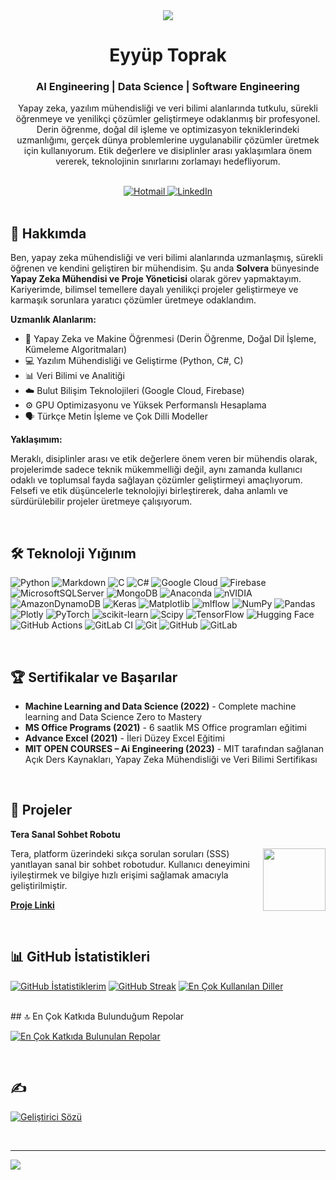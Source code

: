 
<div align="center">
  <img src="https://avatars.githubusercontent.com/Aieyup"/>
</div>

<h1 align="center">Eyyüp Toprak</h1>
<h3 align="center">AI Engineering | Data Science | Software Engineering</h3>

<p align="center">
  Yapay zeka, yazılım mühendisliği ve veri bilimi alanlarında tutkulu, sürekli öğrenmeye ve yenilikçi çözümler geliştirmeye odaklanmış bir profesyonel. Derin öğrenme, doğal dil işleme ve optimizasyon tekniklerindeki uzmanlığımı, gerçek dünya problemlerine uygulanabilir çözümler üretmek için kullanıyorum. Etik değerlere ve disiplinler arası yaklaşımlara önem vererek, teknolojinin sınırlarını zorlamayı hedefliyorum.
</p>

<br/>

<div align="center">
  <a href="mailto:eyup.tp@hotmail.com">
    <img src="https://img.shields.io/badge/Hotmail-EA4335?style=for-the-badge&logo=hotmail&logoColor=white" alt="Hotmail"/>
  </a>
  <a href="[https://www.linkedin.com/in/your_linkedin_profile](https://www.linkedin.com/in/eyy%C3%BCp-toprak-2a32b5292/)" target="_blank">
    <img src="https://img.shields.io/badge/LinkedIn-0077B5?style=for-the-badge&logo=linkedin&logoColor=white" alt="LinkedIn"/>
  </a>
</div>

<br/>

## 🚀 Hakkımda

Ben, yapay zeka mühendisliği ve veri bilimi alanlarında uzmanlaşmış, sürekli öğrenen ve kendini geliştiren bir mühendisim. Şu anda **Solvera** bünyesinde **Yapay Zeka Mühendisi ve Proje Yöneticisi** olarak görev yapmaktayım. Kariyerimde, bilimsel temellere dayalı yenilikçi projeler geliştirmeye ve karmaşık sorunlara yaratıcı çözümler üretmeye odaklandım.

**Uzmanlık Alanlarım:**

- 🤖 Yapay Zeka ve Makine Öğrenmesi (Derin Öğrenme, Doğal Dil İşleme, Kümeleme Algoritmaları)
- 💻 Yazılım Mühendisliği ve Geliştirme (Python, C#, C)
- 📊 Veri Bilimi ve Analitiği
- ☁️ Bulut Bilişim Teknolojileri (Google Cloud, Firebase)
- ⚙️ GPU Optimizasyonu ve Yüksek Performanslı Hesaplama
- 🗣️ Türkçe Metin İşleme ve Çok Dilli Modeller

**Yaklaşımım:**

Meraklı, disiplinler arası ve etik değerlere önem veren bir mühendis olarak, projelerimde sadece teknik mükemmelliği değil, aynı zamanda kullanıcı odaklı ve toplumsal fayda sağlayan çözümler geliştirmeyi amaçlıyorum. Felsefi ve etik düşüncelerle teknolojiyi birleştirerek, daha anlamlı ve sürdürülebilir projeler üretmeye çalışıyorum.

<br/>

## 🛠️ Teknoloji Yığınım

![Python](https://img.shields.io/badge/python-3670A0?style=for-the-badge&logo=python&logoColor=ffdd54) ![Markdown](https://img.shields.io/badge/markdown-%23000000.svg?style=for-the-badge&logo=markdown&logoColor=white) ![C](https://img.shields.io/badge/c-%2300599C.svg?style=for-the-badge&logo=c&logoColor=white) ![C#](https://img.shields.io/badge/c%23-%23239120.svg?style=for-the-badge&logo=csharp&logoColor=white)
![Google Cloud](https://img.shields.io/badge/GoogleCloud-%234285F4.svg?style=for-the-badge&logo=google-cloud&logoColor=white) ![Firebase](https://img.shields.io/badge/firebase-a08021?style=for-the-badge&logo=firebase&logoColor=ffcd34) ![MicrosoftSQLServer](https://img.shields.io/badge/Microsoft%20SQL%20Server-CC2927?style=for-the-badge&logo=microsoft%20sql%20server&logoColor=white) ![MongoDB](https://img.shields.io/badge/MongoDB-%234ea94b.svg?style=for-the-badge&logo=mongodb&logoColor=white)
![Anaconda](https://img.shields.io/badge/Anaconda-%2344A833.svg?style=for-the-badge&logo=anaconda&logoColor=white) ![nVIDIA](https://img.shields.io/badge/cuda-000000.svg?style=for-the-badge&logo=nVIDIA&logoColor=green) ![AmazonDynamoDB](https://img.shields.io/badge/Amazon%20DynamoDB-4053D6?style=for-the-badge&logo=Amazon%20DynamoDB&logoColor=white)
![Keras](https://img.shields.io/badge/Keras-%23D00000.svg?style=for-the-badge&logo=Keras&logoColor=white) ![Matplotlib](https://img.shields.io/badge/Matplotlib-%23ffffff.svg?style=for-the-badge&logo=Matplotlib&logoColor=black) ![mlflow](https://img.shields.io/badge/mlflow-%23d9ead3.svg?style=for-the-badge&logo=numpy&logoColor=blue)
![NumPy](https://img.shields.io/badge/numpy-%23013243.svg?style=for-the-badge&logo=numpy&logoColor=white) ![Pandas](https://img.shields.io/badge/pandas-%23150458.svg?style=for-the-badge&logo=pandas&logoColor=white) ![Plotly](https://img.shields.io/badge/Plotly-%233F4F75.svg?style=for-the-badge&logo=plotly&logoColor=white)
![PyTorch](https://img.shields.io/badge/PyTorch-%23EE4C2C.svg?style=for-the-badge&logo=PyTorch&logoColor=white) ![scikit-learn](https://img.shields.io/badge/scikit--learn-%23F7931E.svg?style=for-the-badge&logo=scikit-learn&logoColor=white) ![Scipy](https://img.shields.io/badge/SciPy-%230C55A5.svg?style=for-the-badge&logo=scipy&logoColor=%white)
![TensorFlow](https://img.shields.io/badge/TensorFlow-%23FF6F00.svg?style=for-the-badge&logo=TensorFlow&logoColor=white) ![Hugging Face](https://img.shields.io/badge/%F0%9F%A4%97%20Hugging%20Face-FFD21F?style=for-the-badge&logo=huggingface&logoColor=black)
![GitHub Actions](https://img.shields.io/badge/github%20actions-%232671E5.svg?style=for-the-badge&logo=githubactions&logoColor=white) ![GitLab CI](https://img.shields.io/badge/gitlab%20CI-%23181717.svg?style=for-the-badge&logo=gitlab&logoColor=white) ![Git](https://img.shields.io/badge/git-%23F05033.svg?style=for-the-badge&logo=git&logoColor=white) ![GitHub](https://img.shields.io/badge/github-%23121011.svg?style=for-the-badge&logo=github&logoColor=white) ![GitLab](https://img.shields.io/badge/gitlab-%23181717.svg?style=for-the-badge&logo=gitlab&logoColor=white)

<br/>

## 🏆 Sertifikalar ve Başarılar

- **Machine Learning and Data Science (2022)** - Complete machine learning and Data Science Zero to Mastery
- **MS Office Programs (2021)** - 6 saatlik MS Office programları eğitimi
- **Advance Excel (2021)** - İleri Düzey Excel Eğitimi
- **MIT OPEN COURSES – Ai Engineering (2023)** - MIT tarafından sağlanan Açık Ders Kaynakları, Yapay Zeka Mühendisliği ve Veri Bilimi Sertifikası

<br/>

## 📂 Projeler

**Tera Sanal Sohbet Robotu**

[<img src="https://raw.githubusercontent.com/Aieyup/Aieyup/main/tera_logo.png" width="100" align="right" style="margin-left: 10px; margin-bottom: 10px;" />](https://www.solvera.com.tr/tr/tera-u-9)

Tera, platform üzerindeki sıkça sorulan soruları (SSS) yanıtlayan sanal bir sohbet robotudur. Kullanıcı deneyimini iyileştirmek ve bilgiye hızlı erişimi sağlamak amacıyla geliştirilmiştir.

**[Proje Linki](https://www.solvera.com.tr/tr/tera-u-9)**


<br/>

## 📊 GitHub İstatistikleri

[![GitHub İstatistiklerim](https://github-readme-stats.vercel.app/api?username=Aieyup&theme=date_night&hide_border=false&include_all_commits=true&count_private=true)](https://github.com/Aieyup)
[![GitHub Streak](https://github-readme-streak-stats.herokuapp.com/?user=Aieyup&theme=date_night&hide_border=false)](https://git.io/streak-stats)
[![En Çok Kullanılan Diller](https://github-readme-stats.vercel.app/api/top-langs/?username=Aieyup&theme=date_night&hide_border=false&include_all_commits=true&count_private=true&layout=compact)](https://github.com/Aieyup)

<br/>
## 🔝 En Çok Katkıda Bulunduğum Repolar

[![En Çok Katkıda Bulunulan Repolar](https://github-contributor-stats.vercel.app/api?username=Aieyup&limit=5&theme=dark&combine_all_yearly_contributions=true)](https://github.com/Aieyup)

<br/>

## ✍️ 

[![Geliştirici Sözü](https://quotes-github-readme.vercel.app/api?type=horizontal&theme=dark)](https://github.com/Aieyup)

<br/>

---

[![](https://visitcount.itsvg.in/api?id=Aieyup&icon=0&color=0)](https://visitcount.itsvg.in)

